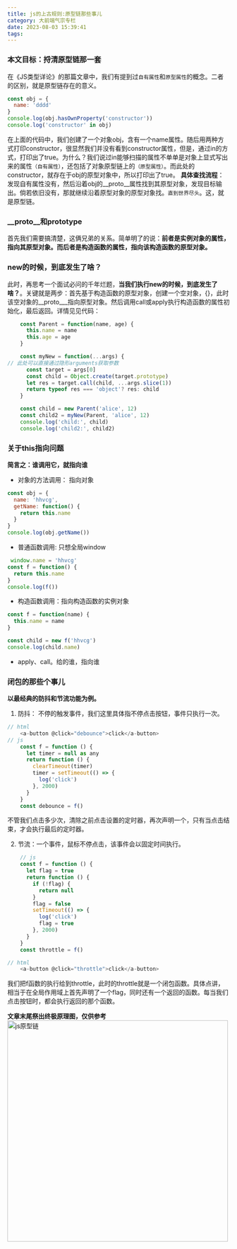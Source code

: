 ```yaml
---
title: js的上古规则:原型链那些事儿
category: 大前端气宗专栏
date: 2023-08-03 15:39:41
tags:
---
```

### 本文目标：捋清原型链那一套
在《JS类型详论》的那篇文章中，我们有提到过`自有属性`和`原型属性`的概念。二者的区别，就是原型链存在的意义。
```javascript
const obj = {
  name: 'dddd'
}
console.log(obj.hasOwnProperty('constructor'))
console.log('constructor' in obj)
```
在上面的代码中，我们创建了一个对象obj，含有一个name属性。随后用两种方式打印constructor，很显然我们并没有看到constructor属性，但是，通过in的方式，打印出了true。为什么？我们说过in能够扫描的属性不单单是对象上显式写出来的属性`（自有属性）`，还包括了对象原型链上的`（原型属性）`。而此处的constructor，就存在于obj的原型对象中，所以打印出了true。
**具体查找流程**：发现自有属性没有，然后沿着obj的__proto__属性找到其原型对象，发现目标输出。倘若依旧没有，那就继续沿着原型对象的原型对象找。`直到世界尽头`。这，就是原型链。

### __proto__和prototype
首先我们需要搞清楚，这俩兄弟的关系。简单明了的说：**前者是实例对象的属性，指向其原型对象。而后者是构造函数的属性，指向该构造函数的原型对象。**

### new的时候，到底发生了啥？
此时，再思考一个面试必问的千年烂题，**当我们执行new的时候，到底发生了啥？**。关键就是两步：首先基于构造函数的原型对象，创建一个空对象，{}，此时该空对象的__proto___指向原型对象。然后调用call或apply执行构造函数的属性初始化，最后返回。详情见见代码：
```javascript
    const Parent = function(name, age) {
      this.name = name
      this.age = age
    }

    const myNew = function(...args) {
// 此处可以直接通过隐形arguments获取参数
      const target = args[0]
      const child = Object.create(target.prototype)
      let res = target.call(child, ...args.slice(1))
      return typeof res === 'object'? res: child
    }

    const child = new Parent('alice', 12)
    const child2 = myNew(Parent, 'alice', 12)
    console.log('child:', child)
    console.log('child2:', child2)
```

### 关于this指向问题
**简言之：谁调用它，就指向谁**
- 对象的方法调用： 指向对象
```javascript
const obj = {
  name: 'hhvcg',
  getName: function() {
    return this.name
  }
}
console.log(obj.getName())
```

- 普通函数调用: 只想全局window
```javascript
 window.name = 'hhvcg'
const f = function() {
  return this.name
}
console.log(f())
```

- 构造函数调用：指向构造函数的实例对象
```javascript
const f = function(name) {
  this.name = name
}

const child = new f('hhvcg')
console.log(child.name)
```
- apply、call。给的谁，指向谁

### 闭包的那些个事儿
**以最经典的防抖和节流功能为例。**
1. 防抖： 不停的触发事件，我们这里具体指不停点击按钮，事件只执行一次。
```javascript
// html
    <a-button @click="debounce">click</a-button>
// js
    const f = function () {
      let timer = null as any
      return function () {
        clearTimeout(timer)
        timer = setTimeout(() => {
          log('click')
        }, 2000)
      }
    }
    const debounce = f()
```
不管我们点击多少次，清除之前点击设置的定时器，再次声明一个，只有当点击结束，才会执行最后的定时器。

2. 节流：一个事件，鼠标不停点击，该事件会以固定时间执行。
```javascript
    // js
    const f = function () {
      let flag = true
      return function () {
        if (!flag) {
          return null
        }
        flag = false
        setTimeout(() => {
          log('click')
          flag = true
        }, 2000)
      }
    }
    const throttle = f()

// html
    <a-button @click="throttle">click</a-button>
```

我们把f函数的执行给到throttle，此时的throttle就是一个闭包函数。具体点讲，相当于在全局作用域上首先声明了一个flag，同时还有一个返回的函数。每当我们点击按钮时，都会执行返回的那个函数。

**文章末尾祭出终极原理图，仅供参考**
<img src="/img/js原型链.webp" alt="js原型链" width="500">

